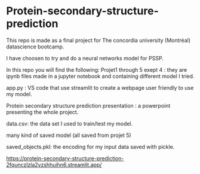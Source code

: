 # Protein-secondary-structure-prediction
This repo is made as a final project for The concordia university (Montréal) datascience bootcamp.

I have choosen to try and do a neural networks model for PSSP.

In this repo you will find the following:
 Projet1 through 5 exept 4 : they are ipynb files made in a jupyter notebook and containing different model I tried.
 
 app.py : VS code that use streamlit to create a webpage user friendly to use my model.
 
 Protein secondary structure prediction presentation : a powerpoint presenting the whole project.
 
 data.csv: the data set I used to train/test my model.
 
 many kind of saved model (all saved from projet 5)
 
 saved_objects.pkl: the encoding for my input data saved with pickle.
 
 https://protein-secondary-structure-prediction-2fqunczlzla2yzshhuihn6.streamlit.app/
